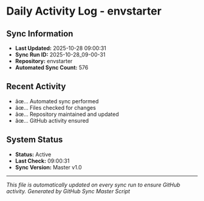 ﻿# Daily Activity Log - envstarter

## Sync Information
- **Last Updated:** 2025-10-28 09:00:31
- **Sync Run ID:** 2025-10-28_09-00-31
- **Repository:** envstarter
- **Automated Sync Count:** 576

## Recent Activity
- âœ… Automated sync performed
- âœ… Files checked for changes
- âœ… Repository maintained and updated
- âœ… GitHub activity ensured

## System Status
- **Status:** Active
- **Last Check:** 09:00:31
- **Sync Version:** Master v1.0

---
*This file is automatically updated on every sync run to ensure GitHub activity.*
*Generated by GitHub Sync Master Script*
